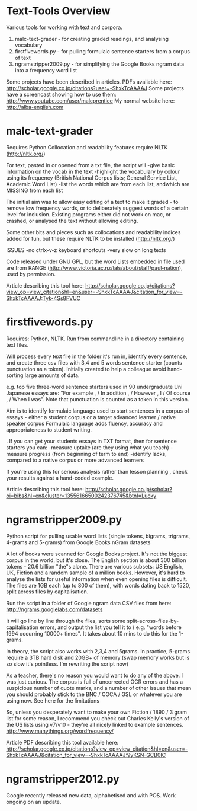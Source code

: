 Text-Tools Overview
==========

Various tools for working with text and corpora.
1) malc-text-grader - for creating graded readings, and analysing vocabulary
2) firstfivewords.py - for pulling formulaic sentence starters from a corpus of text
3) ngramstripper2009.py - for simplifying the Google Books ngram data into a frequency word list

Some projects have been described in articles. PDFs available here: http://scholar.google.co.jp/citations?user=-ShxkTcAAAAJ
Some projects have a screencast showing how to use them: http://www.youtube.com/user/malcprentice
My normal website here: http://alba-english.com



malc-text-grader
================
Requires Python
Collocation and readability features require NLTK (http://nltk.org/)

For text, pasted in or opened from a txt file, the script will 
-give basic information on the vocab in the text 
-highlight the vocabulary by colour using its frequency (British National Corpus lists; General Service List, Academic Word List)
-list the words which are from each list, andwhich are MISSING from each list

The initial aim was to allow easy editing of a text to make it graded - to remove low frequency words, or to deliberately suggest words of a
certain level for inclusion. Existing programs either did not work on mac, or crashed, or analysed the text without allowing editing. 

Some other bits and pieces such as collocations and readability indices added for fun, but these require NLTK to be installed
(http://nltk.org/)

ISSUES
-no ctrlx-v-z keyboard shortcuts
-very slow on long texts

Code released under GNU GPL, but the word Lists embedded in file used are from RANGE (http://www.victoria.ac.nz/lals/about/staff/paul-nation),
used by permission.

Article describing this tool here:
http://scholar.google.co.jp/citations?view_op=view_citation&hl=en&user=-ShxkTcAAAAJ&citation_for_view=-ShxkTcAAAAJ:Tyk-4Ss8FVUC

firstfivewords.py
===========
Requires:  Python, NLTK. Run from commandline in a directory containing text files.

Will process every text file in the folder it's run in, identify every sentence, and create three csv files with 3,4 and 5 words sentence
starter (counts punctuation as a token). Initially created to help a colleague avoid hand-sorting large amounts of data. 

e.g. top five three-word sentence starters used in 90 undergraduate Uni Japanese essays are: "For example , / In addition , / However , I / Of
course , / When I was". Note that punctuation is counted as a token in this version.

Aim is to identify formulaic language used to start sentences in a corpus of essays - either a student corpus or a target advanced learner /
native speaker corpus Formulaic language adds fluency, accuracy and appropriateness to student writing. 

. If you can get your students essays in TXT format, then for sentence starters you can:
-measure uptake (are they using what you teach) 
-measure progress (from beginning of term to end) 
-identify lacks, compared to a native corpus or more advanced learners 


If you're using this for serious analysis rather than lesson planning , check your results against a hand-coded example. 

Article describing this tool here: 
http://scholar.google.co.jp/scholar?oi=bibs&hl=en&cluster=13556166500242376745&btnI=Lucky


ngramstripper2009.py
=============
Python script for pulling usable word lists (single tokens, bigrams, trigrams, 4-grams and 5-grams) from Google Books nGram datasets

A lot of books were scanned for Google Books project. It's not the biggest corpus in the world, but it's close. The English section is about
300 billion tokens - 20.6 billion "the"s alone. There are various subsets: US English, UK, Fiction and a random sample of a million books.
However, it's hard to analyse the lists for useful information when even opening files is difficult. The files are 1GB each (up to 800 of
them), with words dating back to 1520, split across files by capitalisation. 

Run the script in a folder of Google ngram data CSV files from here: http://ngrams.googlelabs.com/datasets

It will go line by line through the files, sorts some split-across-files-by-capitalisation errors, and output the list you tell it to ( e.g.
"words before 1994 occurring 10000+ times". It takes about 10 mins to do this for the 1-grams.

In theory, the script also works with 2,3,4 and 5grams. In practice, 5-grams require a 3TB hard disk and 20GB+ of memory (swap memory works
but is so slow it's pointless. I'm rewriting the script now)

As a teacher, there's no reason you would want to do any of the above. I was just curious. The corpus is full of uncorrected OCR errors and
has a suspicious number of quote marks, and a number of other issues that mean you should probably stick to the BNC / COCA / GSL or whatever
you are using now. See here for the limitations

So, unless you desperately want to make your own Fiction / 1890 / 3 gram list for some reason, I recommend you check out Charles Kelly's
version of the US lists using v7/v10 - they're all nicely linked to example sentences. http://www.manythings.org/wordfrequency/ 

Article PDF describing this tool available here:
http://scholar.google.co.jp/citations?view_op=view_citation&hl=en&user=-ShxkTcAAAAJ&citation_for_view=-ShxkTcAAAAJ:9yKSN-GCB0IC

ngramstripper2012.py
====================
Google recently released new data, alphabetised and with POS. Work ongoing on an update. 